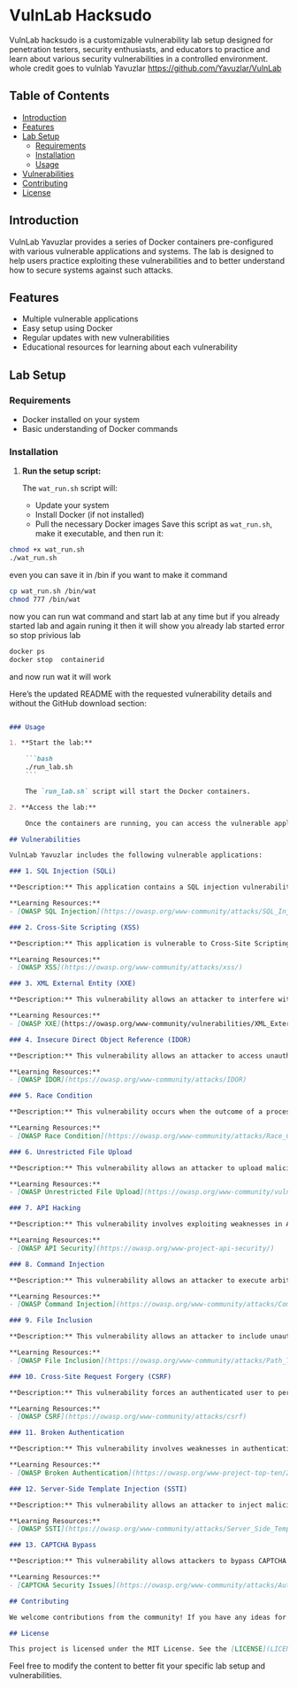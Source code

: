 # VulnLab Hacksudo 

VulnLab hacksudo is a customizable vulnerability lab setup designed for penetration testers, security enthusiasts, and educators to practice and learn about various security vulnerabilities in a controlled environment.
whole credit goes to vulnlab Yavuzlar https://github.com/Yavuzlar/VulnLab

## Table of Contents

- [Introduction](#introduction)
- [Features](#features)
- [Lab Setup](#lab-setup)
  - [Requirements](#requirements)
  - [Installation](#installation)
  - [Usage](#usage)
- [Vulnerabilities](#vulnerabilities)
- [Contributing](#contributing)
- [License](#license)

## Introduction

VulnLab Yavuzlar provides a series of Docker containers pre-configured with various vulnerable applications and systems. The lab is designed to help users practice exploiting these vulnerabilities and to better understand how to secure systems against such attacks.

## Features

- Multiple vulnerable applications
- Easy setup using Docker
- Regular updates with new vulnerabilities
- Educational resources for learning about each vulnerability

## Lab Setup

### Requirements

- Docker installed on your system
- Basic understanding of Docker commands

### Installation

1. **Run the setup script:**

    The `wat_run.sh` script will:
    - Update your system
    - Install Docker (if not installed)
    - Pull the necessary Docker images
Save this script as `wat_run.sh`, make it executable, and then run it:

```bash
chmod +x wat_run.sh
./wat_run.sh
```
even you can save it in /bin if you want to make it command 
```bash
cp wat_run.sh /bin/wat
chmod 777 /bin/wat
```

now you can run wat command and start lab at any time but
if you already started lab and again runing it then it will show you already lab started error
so stop privious lab 

```bash
docker ps
docker stop  containerid
```

and now run wat it will work 

Here’s the updated README with the requested vulnerability details and without the GitHub download section:

```markdown

### Usage

1. **Start the lab:**

    ```bash
    ./run_lab.sh
    ```

    The `run_lab.sh` script will start the Docker containers.

2. **Access the lab:**

    Once the containers are running, you can access the vulnerable applications through your web browser or terminal using the provided IP addresses.

## Vulnerabilities

VulnLab Yavuzlar includes the following vulnerable applications:

### 1. SQL Injection (SQLi)

**Description:** This application contains a SQL injection vulnerability that allows an attacker to execute arbitrary SQL code on the backend database.

**Learning Resources:**
- [OWASP SQL Injection](https://owasp.org/www-community/attacks/SQL_Injection)

### 2. Cross-Site Scripting (XSS)

**Description:** This application is vulnerable to Cross-Site Scripting (XSS) attacks, where an attacker can inject malicious scripts into web pages viewed by other users.

**Learning Resources:**
- [OWASP XSS](https://owasp.org/www-community/attacks/xss/)

### 3. XML External Entity (XXE)

**Description:** This vulnerability allows an attacker to interfere with the processing of XML data, which can lead to data exposure or system compromise.

**Learning Resources:**
- [OWASP XXE](https://owasp.org/www-community/vulnerabilities/XML_External_Entity_(XXE)_Processing)

### 4. Insecure Direct Object Reference (IDOR)

**Description:** This vulnerability allows an attacker to access unauthorized data by modifying the value of a parameter used to directly reference objects.

**Learning Resources:**
- [OWASP IDOR](https://owasp.org/www-community/attacks/IDOR)

### 5. Race Condition

**Description:** This vulnerability occurs when the outcome of a process is unexpectedly altered due to the timing or order of execution of certain actions.

**Learning Resources:**
- [OWASP Race Condition](https://owasp.org/www-community/attacks/Race_Condition)

### 6. Unrestricted File Upload

**Description:** This vulnerability allows an attacker to upload malicious files to the server, which can be executed to compromise the system.

**Learning Resources:**
- [OWASP Unrestricted File Upload](https://owasp.org/www-community/vulnerabilities/Unrestricted_File_Upload)

### 7. API Hacking

**Description:** This vulnerability involves exploiting weaknesses in API implementations to gain unauthorized access or perform malicious actions.

**Learning Resources:**
- [OWASP API Security](https://owasp.org/www-project-api-security/)

### 8. Command Injection

**Description:** This vulnerability allows an attacker to execute arbitrary commands on the server due to improper handling of user inputs.

**Learning Resources:**
- [OWASP Command Injection](https://owasp.org/www-community/attacks/Command_Injection)

### 9. File Inclusion

**Description:** This vulnerability allows an attacker to include unauthorized files in the server's execution context, leading to code execution.

**Learning Resources:**
- [OWASP File Inclusion](https://owasp.org/www-community/attacks/Path_Traversal)

### 10. Cross-Site Request Forgery (CSRF)

**Description:** This vulnerability forces an authenticated user to perform unwanted actions on a web application where they are currently authenticated.

**Learning Resources:**
- [OWASP CSRF](https://owasp.org/www-community/attacks/csrf)

### 11. Broken Authentication

**Description:** This vulnerability involves weaknesses in authentication mechanisms, allowing attackers to compromise user accounts.

**Learning Resources:**
- [OWASP Broken Authentication](https://owasp.org/www-project-top-ten/2017/A2_2017-Broken_Authentication)

### 12. Server-Side Template Injection (SSTI)

**Description:** This vulnerability allows an attacker to inject malicious code into server-side templates, leading to remote code execution.

**Learning Resources:**
- [OWASP SSTI](https://owasp.org/www-community/attacks/Server_Side_Template_Injection)

### 13. CAPTCHA Bypass

**Description:** This vulnerability allows attackers to bypass CAPTCHA mechanisms, which are designed to prevent automated abuse.

**Learning Resources:**
- [CAPTCHA Security Issues](https://owasp.org/www-community/attacks/Automated_Threats_to_Web_Applications#captcha_bypass)

## Contributing

We welcome contributions from the community! If you have any ideas for new vulnerabilities to include, or improvements to the existing setup, feel free to open an issue or submit a pull request.

## License

This project is licensed under the MIT License. See the [LICENSE](LICENSE) file for details.
```

Feel free to modify the content to better fit your specific lab setup and vulnerabilities.
